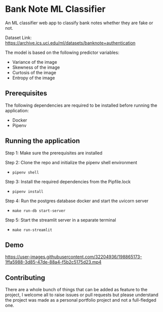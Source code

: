 # Bank Note ML Classifier



An ML classifier web app to classify bank notes whether they are fake or not.

Dataset Link: https://archive.ics.uci.edu/ml/datasets/banknote+authentication

 The model is based on the following predictor variables:
 + Variance of the image
 + Skewness of the image
 + Curtosis of the image
 + Entropy of the image
 
 ## Prerequisites
 The following dependencies are required to be installed before running the application:
 + Docker
 + Pipenv
 
 ## Running the application
 
 Step 1: Make sure the prerequisites are installed
 
 Step 2: Clone the repo and initialize the pipenv shell environment
  + ```pipenv shell```
  
 Step 3: Install the required dependencies from the Pipfile.lock
  + ```pipenv install```
  
 Step 4: Run the postgres database docker and start the uvicorn server
  + ```make run-db start-server```
 
 Step 5: Start the streamlit server in a separate terminal
  + ```make run-streamlit```
  
 ## Demo
 

https://user-images.githubusercontent.com/32204936/198865173-1ffa5988-3d85-47de-88a4-f5b2c5175d23.mp4


 
 ## Contributing
 
 There are a whole bunch of things that can be added as feature to the project, I welcome all to raise issues or pull requests but please understand the project was made as a personal portfolio project and not a full-fledged one.

